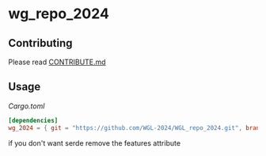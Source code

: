 # wg_repo_2024

## Contributing
Please read [CONTRIBUTE.md](CONTRIBUTE.md)

## Usage
_Cargo.toml_
```toml
[dependencies]
wg_2024 = { git = "https://github.com/WGL-2024/WGL_repo_2024.git", branch = "main", features = ["serialize"] }
```
if you don't want serde remove the features attribute

